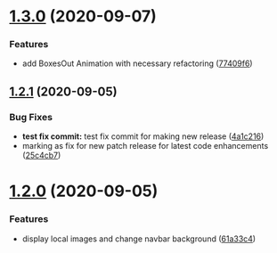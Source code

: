 # [1.3.0](https://github.com/Ramadanko/rama-slider/compare/v1.2.1...v1.3.0) (2020-09-07)


### Features

* add BoxesOut Animation with necessary refactoring ([77409f6](https://github.com/Ramadanko/rama-slider/commit/77409f63e14c450b6385de4ce78d8f569a2d0283))

## [1.2.1](https://github.com/Ramadanko/rama-slider/compare/v1.2.0...v1.2.1) (2020-09-05)


### Bug Fixes

* **test fix commit:** test fix commit for making new release ([4a1c216](https://github.com/Ramadanko/rama-slider/commit/4a1c216cca3585b2b60d50a23cf10387fd5c42c1))
* marking as fix for new patch release for latest code enhancements ([25c4cb7](https://github.com/Ramadanko/rama-slider/commit/25c4cb7fbf14d2bdd0e74ac3d7de9c91a2fd3032))

# [1.2.0](https://github.com/Ramadanko/rama-slider/compare/v1.1.0...v1.2.0) (2020-09-05)


### Features

* display local images and change navbar background ([61a33c4](https://github.com/Ramadanko/rama-slider/commit/61a33c443695f980166d91a7ba8c0413a9ffc036))
